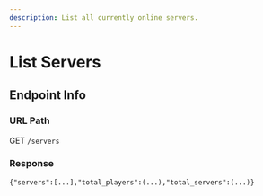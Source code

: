 ```yaml
---
description: List all currently online servers.
---
```


# List Servers

## Endpoint Info

### URL Path

GET `/servers`

### Response

`{"servers":[...],"total_players":(...),"total_servers":(...)}`

